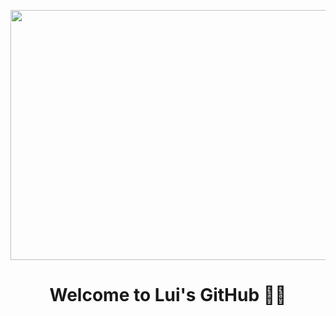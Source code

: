 <p align="center">
  <img width="700" height="400" src="https://64.media.tumblr.com/2c5d7360f8957c615772be568f85ba65/tumblr_nt23wyxU9r1udc81xo1_1280.pnj">
</p>

# <h1 align="center"> Welcome to Lui's GitHub 👨‍💻</h1>
